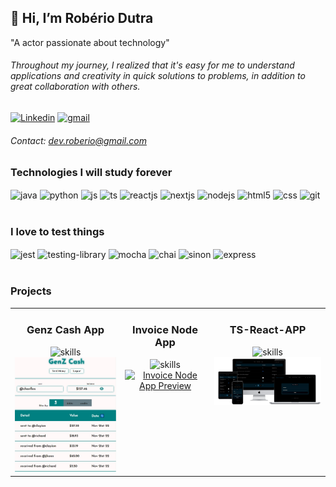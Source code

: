 ## 👋 Hi, I’m Robério Dutra
<p>"A actor passionate about technology"</p>

###### Throughout my journey, I realized that it's easy for me to understand applications and creativity in quick solutions to problems, in addition to great collaboration with others.

<div style="display: inline">
  <a href="https://www.linkedin.com/in/roberiodutra/"> <img src="https://img.shields.io/badge/LinkedIn-0077B5?style=for-the-badge&logo=linkedin&logoColor=white" alt="Linkedin" height="20"></a>
  <a href="mailto:dev.roberio@gmail.com"> <img src="https://img.shields.io/badge/Gmail-D14836?style=for-the-badge&logo=gmail&logoColor=white" alt="gmail" height="20"></a>
 </div><br/>

 ###### Contact: dev.roberio@gmail.com

### Technologies I will study forever
<div style="display: inline_block">
  <img align="center" alt="java" src="https://img.shields.io/badge/Java-ED8B00?style=for-the-badge&logo=java&logoColor=white" height="20" />
  <img align="center" alt="python" src="https://img.shields.io/badge/Python-3776AB?style=for-the-badge&logo=python&logoColor=white" height="20" />
  <img align="center" alt="js" src="https://img.shields.io/badge/JavaScript-F7DF1E?style=for-the-badge&logo=javascript&logoColor=black" height="20" />
  <img align="center" alt="ts" src="https://img.shields.io/badge/TypeScript-007ACC?style=for-the-badge&logo=typescript&logoColor=white" height="20"/>
  <img align="center" alt="reactjs" src="https://img.shields.io/badge/React-20232A?style=for-the-badge&logo=react&logoColor=61DAFB" height="20"/>
  <img align="center" alt="nextjs" src="https://img.shields.io/badge/next.js-000000?style=for-the-badge&logo=nextdotjs&logoColor=white" height="20"/>
  <img align="center" alt="nodejs" src="https://img.shields.io/badge/Node.js-43853D?style=for-the-badge&logo=node.js&logoColor=white" height="20"/>
  <img align="center" alt="html5" src="https://img.shields.io/badge/HTML5-E34F26?style=for-the-badge&logo=html5&logoColor=white" height="20"/>
  <img align="center" alt="css" src="https://img.shields.io/badge/CSS3-1572B6?style=for-the-badge&logo=css3&logoColor=white" height="20"/>
  <img align="center" alt="git" src="https://img.shields.io/badge/GIT-E44C30?style=for-the-badge&logo=git&logoColor=white" height="20"/>
</div><br/>

### I love to test things
<div style="display: inline_block">
  <img align="center" alt="jest" src="https://img.shields.io/badge/Jest-323330?style=for-the-badge&logo=Jest&logoColor=white" />
  <img align="center" alt="testing-library" src="https://img.shields.io/badge/testing%20library-323330?style=for-the-badge&logo=testing-library&logoColor=red" />
  <img align="center" alt="mocha" src="https://img.shields.io/badge/mocha.js-323330?style=for-the-badge&logo=mocha&logoColor=Brown" />
  <img align="center" alt="chai" src="https://img.shields.io/badge/chai.js-323330?style=for-the-badge&logo=chai&logoColor=red" />
  <img align="center" alt="sinon" src="https://img.shields.io/badge/sinon.js-323330?style=for-the-badge&logo=sinon" />
  <img align="center" alt="express" src="https://img.shields.io/badge/-cypress-%23E5E5E5?style=for-the-badge&logo=cypress&logoColor=058a5e" />
</div><br/>

### Projects

<table>
  <tr>
    <td valign="top" align="center">
      <h3 align="center">Genz Cash App</h3>
      <img
        src="https://skills.thijs.gg/icons?i=js,ts,nodejs,postgres,docker,react,redux,git,sass,jest,vite"
        alt="skills"
        height="30"
      />
      <a href="https://github.com/roberiodutra/genz-cash-app"
        ><img width="300" src="https://github.com/roberiodutra/genz-cash-app/blob/main/genz_cash.jpg?raw=true" alt="Genz Cash App Preview"
      /></a>
    </td>
    <td valign="top" align="center">
      <h3 align="center">Invoice Node App</h3>
      <img
        src="https://skills.thijs.gg/icons?i=js,ts,nodejs,vuejs,mysql"
        alt="skills"
        height="30"
      />
      <a href="https://github.com/roberiodutra/invoice-node-app"
        ><img width="300" src="https://github.com/roberiodutra/invoice-node-app/blob/dev-roberio-dutra/cashforce.gif?raw=true" alt="Invoice Node App Preview"
      /></a>
    </td>
    <td valign="top" align="center">
      <h3 align="center">TS-React-APP</h3>
      <img
        src="https://skills.thijs.gg/icons?i=js,ts,react,git,sass,jest,vite,nodejs,mongodb"
        alt="skills"
        height="30"
      />
      <a href="https://github.com/roberiodutra/ts-react-app"
        ><img width="300" src="https://github.com/roberiodutra/ts-react-app/blob/main/src/assets/all-devices-black.png?raw=true" alt="TS-React-APP Preview"
      /></a>
    </td>
  </tr>
</table>
